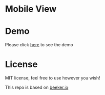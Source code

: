 Mobile View
======================

# Demo

Please click [here](https://shawnm0705.github.io/mobile-view/) to see the demo

# License

MIT license, feel free to use however you wish!

This repo is based on [beeker.io](http://beeker.io/display-website-in-iphone-html-css-javascript)